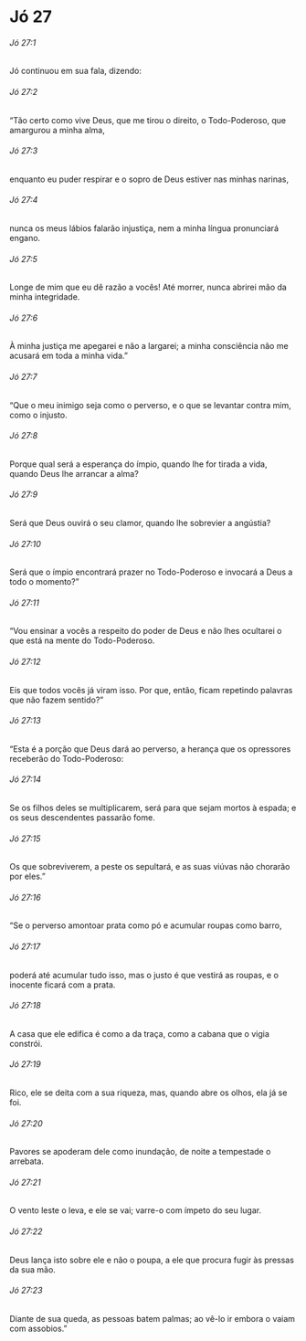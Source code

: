 # Jó 27

###### Jó 27:1

Jó continuou em sua fala, dizendo:

###### Jó 27:2

“Tão certo como vive Deus, que me tirou o direito, o Todo-Poderoso, que amargurou a minha alma,

###### Jó 27:3

enquanto eu puder respirar e o sopro de Deus estiver nas minhas narinas,

###### Jó 27:4

nunca os meus lábios falarão injustiça, nem a minha língua pronunciará engano.

###### Jó 27:5

Longe de mim que eu dê razão a vocês! Até morrer, nunca abrirei mão da minha integridade.

###### Jó 27:6

À minha justiça me apegarei e não a largarei; a minha consciência não me acusará em toda a minha vida.”

###### Jó 27:7

“Que o meu inimigo seja como o perverso, e o que se levantar contra mim, como o injusto.

###### Jó 27:8

Porque qual será a esperança do ímpio, quando lhe for tirada a vida, quando Deus lhe arrancar a alma?

###### Jó 27:9

Será que Deus ouvirá o seu clamor, quando lhe sobrevier a angústia?

###### Jó 27:10

Será que o ímpio encontrará prazer no Todo-Poderoso e invocará a Deus a todo o momento?”

###### Jó 27:11

“Vou ensinar a vocês a respeito do poder de Deus e não lhes ocultarei o que está na mente do Todo-Poderoso.

###### Jó 27:12

Eis que todos vocês já viram isso. Por que, então, ficam repetindo palavras que não fazem sentido?”

###### Jó 27:13

“Esta é a porção que Deus dará ao perverso, a herança que os opressores receberão do Todo-Poderoso:

###### Jó 27:14

Se os filhos deles se multiplicarem, será para que sejam mortos à espada; e os seus descendentes passarão fome.

###### Jó 27:15

Os que sobreviverem, a peste os sepultará, e as suas viúvas não chorarão por eles.”

###### Jó 27:16

“Se o perverso amontoar prata como pó e acumular roupas como barro,

###### Jó 27:17

poderá até acumular tudo isso, mas o justo é que vestirá as roupas, e o inocente ficará com a prata.

###### Jó 27:18

A casa que ele edifica é como a da traça, como a cabana que o vigia constrói.

###### Jó 27:19

Rico, ele se deita com a sua riqueza, mas, quando abre os olhos, ela já se foi.

###### Jó 27:20

Pavores se apoderam dele como inundação, de noite a tempestade o arrebata.

###### Jó 27:21

O vento leste o leva, e ele se vai; varre-o com ímpeto do seu lugar.

###### Jó 27:22

Deus lança isto sobre ele e não o poupa, a ele que procura fugir às pressas da sua mão.

###### Jó 27:23

Diante de sua queda, as pessoas batem palmas; ao vê-lo ir embora o vaiam com assobios.”

